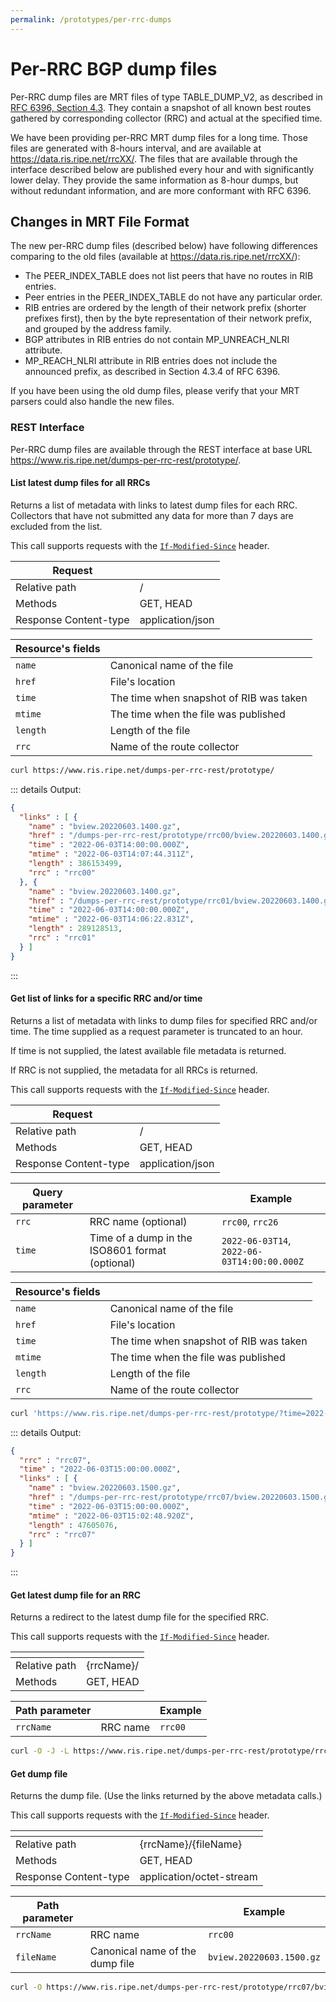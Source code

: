 ```yaml
---
permalink: /prototypes/per-rrc-dumps
---
```


# Per-RRC BGP dump files

Per-RRC dump files are MRT files of type TABLE_DUMP_V2, as described in [RFC 6396, Section 4.3](https://datatracker.ietf.org/doc/html/rfc6396#section-4.3). They contain a snapshot of all known best routes gathered by corresponding collector (RRC) and actual at the specified time.

We have been providing per-RRC MRT dump files for a long time. Those files are generated with 8-hours interval, and are available at https://data.ris.ripe.net/rrcXX/. The files that are available through the interface described below are published every hour and with significantly lower delay. They provide the same information as 8-hour dumps, but without redundant information, and are more conformant with RFC 6396.

## Changes in MRT File Format

The new per-RRC dump files (described below) have following differences comparing to the old files (available at https://data.ris.ripe.net/rrcXX/):

- The PEER_INDEX_TABLE does not list peers that have no routes in RIB entries.
- Peer entries in the PEER_INDEX_TABLE do not have any particular order.
- RIB entries are ordered by the length of their network prefix (shorter prefixes first), then by the byte representation of their network prefix, and grouped by the address family.
- BGP attributes in RIB entries do not contain MP_UNREACH_NLRI attribute.
- MP_REACH_NLRI attribute in RIB entries does not include the announced prefix, as described in Section 4.3.4 of RFC 6396.

If you have been using the old dump files, please verify that your MRT parsers could also handle the new files.

### REST Interface

Per-RRC dump files are available through the REST interface at base URL https://www.ris.ripe.net/dumps-per-rrc-rest/prototype/.

#### List latest dump files for all RRCs

Returns a list of metadata with links to latest dump files for each RRC. Collectors that have not submitted any data for more than 7 days are excluded from the list.

This call supports requests with the [`If-Modified-Since`](https://httpwg.org/specs/rfc7232.html#header.if-modified-since) header.

| __Request__           |                  |
|-----------------------|------------------|
| Relative path         | /                |
| Methods               | GET, HEAD        |
| Response Content-type | application/json |

| __Resource's fields__ |                                         |
|-----------------------|-----------------------------------------|
| `name`                | Canonical name of the file              |
| `href`                | File's location                         |
| `time`                | The time when snapshot of RIB was taken |
| `mtime`               | The time when the file was published    |
| `length`              | Length of the file                      |
| `rrc`                 | Name of the route collector             |


```bash
curl https://www.ris.ripe.net/dumps-per-rrc-rest/prototype/
```

::: details Output:
```json
{
  "links" : [ {
    "name" : "bview.20220603.1400.gz",
    "href" : "/dumps-per-rrc-rest/prototype/rrc00/bview.20220603.1400.gz",
    "time" : "2022-06-03T14:00:00.000Z",
    "mtime" : "2022-06-03T14:07:44.311Z",
    "length" : 386153499,
    "rrc" : "rrc00"
  }, {
    "name" : "bview.20220603.1400.gz",
    "href" : "/dumps-per-rrc-rest/prototype/rrc01/bview.20220603.1400.gz",
    "time" : "2022-06-03T14:00:00.000Z",
    "mtime" : "2022-06-03T14:06:22.831Z",
    "length" : 289128513,
    "rrc" : "rrc01"
  } ]
}
```
:::

#### Get list of links for a specific RRC and/or time

Returns a list of metadata with links to dump files for specified RRC and/or time. The time supplied as a request parameter is truncated to an hour.

If time is not supplied, the latest available file metadata is returned.

If RRC is not supplied, the metadata for all RRCs is returned.

This call supports requests with the [`If-Modified-Since`](https://httpwg.org/specs/rfc7232.html#header.if-modified-since) header.

| __Request__           |                  |
|-----------------------|------------------|
| Relative path         | /                |
| Methods               | GET, HEAD        |
| Response Content-type | application/json |

| __Query parameter__ |                                                 | __Example__                                      |
|---------------------|-------------------------------------------------|--------------------------------------------------|
| `rrc`               | RRC name (optional)                             | `rrc00`, `rrc26`                                 |
| `time`              | Time of a dump in the ISO8601 format (optional) | `2022-06-03T14`,<br/> `2022-06-03T14:00:00.000Z` |

| __Resource's fields__ |                                         |
|-----------------------|-----------------------------------------|
| `name`                | Canonical name of the file              |
| `href`                | File's location                         |
| `time`                | The time when snapshot of RIB was taken |
| `mtime`               | The time when the file was published    |
| `length`              | Length of the file                      |
| `rrc`                 | Name of the route collector             |

```bash
curl 'https://www.ris.ripe.net/dumps-per-rrc-rest/prototype/?time=2022-06-03T15&rrc=rrc07'
```

::: details Output:
```json
{
  "rrc" : "rrc07",
  "time" : "2022-06-03T15:00:00.000Z",
  "links" : [ {
    "name" : "bview.20220603.1500.gz",
    "href" : "/dumps-per-rrc-rest/prototype/rrc07/bview.20220603.1500.gz",
    "time" : "2022-06-03T15:00:00.000Z",
    "mtime" : "2022-06-03T15:02:48.920Z",
    "length" : 47605076,
    "rrc" : "rrc07"
  } ]
}
```
:::

#### Get latest dump file for an RRC

Returns a redirect to the latest dump file for the specified RRC.

This call supports requests with the [`If-Modified-Since`](https://httpwg.org/specs/rfc7232.html#header.if-modified-since) header.

| <!-- -->              | <!-- -->   |
|-----------------------|------------|
| Relative path         | {rrcName}/ |
| Methods               | GET, HEAD  |

| __Path parameter__ |                                 | __Example__              |
|--------------------|---------------------------------|--------------------------|
| `rrcName`          | RRC name                        | `rrc00`                  |


```bash
curl -O -J -L https://www.ris.ripe.net/dumps-per-rrc-rest/prototype/rrc07
```

#### Get dump file

Returns the dump file. (Use the links returned by the above metadata calls.)

This call supports requests with the [`If-Modified-Since`](https://httpwg.org/specs/rfc7232.html#header.if-modified-since) header.

| <!-- -->              | <!-- -->                 |
|-----------------------|--------------------------|
| Relative path         | {rrcName}/{fileName}     |
| Methods               | GET, HEAD                |
| Response Content-type | application/octet-stream |

| __Path parameter__ |                                 | __Example__              |
|--------------------|---------------------------------|--------------------------|
| `rrcName`          | RRC name                        | `rrc00`                  |
| `fileName`         | Canonical name of the dump file | `bview.20220603.1500.gz` |


```bash
curl -O https://www.ris.ripe.net/dumps-per-rrc-rest/prototype/rrc07/bview.20220603.1500.gz
```
